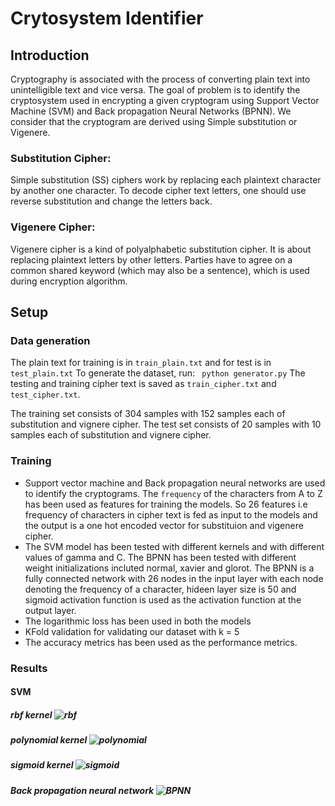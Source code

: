 # Crytosystem Identifier  

## Introduction  
Cryptography is associated with the process of converting plain text into unintelligible
text and vice versa. The goal of problem is to identify the cryptosystem used in
encrypting a given cryptogram using Support Vector Machine (SVM) and Back
propagation Neural Networks (BPNN). We consider that the cryptogram are derived
using Simple substitution or Vigenere.  

### Substitution Cipher:  
Simple substitution (SS) ciphers work by replacing each plaintext character by
another one character. To decode cipher text letters, one should use reverse
substitution and change the letters back.  

### Vigenere Cipher:  
Vigenere cipher is a kind of polyalphabetic substitution cipher. It is about replacing
plaintext letters by other letters. Parties have to agree on a common shared keyword
(which may also be a sentence), which is used during encryption algorithm.

## Setup  

### Data generation
The plain text for training is in `train_plain.txt` and for test is in ```test_plain.txt```
To generate the dataset, run:
``` python generator.py```
The testing and training cipher text is saved as ```train_cipher.txt``` and ```test_cipher.txt```.

The training set consists of 304 samples with 152 samples each of substitution and vignere cipher.
The test set consists of 20 samples with 10 samples each of substitution and vignere cipher.

### Training  
* Support vector machine and Back propagation neural networks are used to identify the cryptograms.
The `frequency` of the characters from A to Z has been used as features for training the models. So 26 features
i.e frequency of characters in cipher text is fed as input to the models and the output is a one hot encoded vector
for substituion and vigenere cipher.  
* The SVM model has been tested with different kernels and with different values of gamma and C. The BPNN has been tested
with different weight initializations incluted normal, xavier and glorot. The BPNN is a fully connected network with 26 nodes 
in the input layer with each node denoting the frequency of a character, hideen layer size is 50 and sigmoid activation function
is used as the activation function at the output layer.  
* The logarithmic loss has been used in both the models
* KFold validation for validating our dataset with k = 5
* The accuracy metrics has been used as the performance metrics.

### Results
#### SVM 
##### rbf kernel ![rbf](./results/rbf.png)
##### polynomial kernel ![polynomial](./results/poly.png)
##### sigmoid kernel ![sigmoid](./results/sigmoid.png)
##### Back propagation neural network ![BPNN](./results/bpnn.png)
